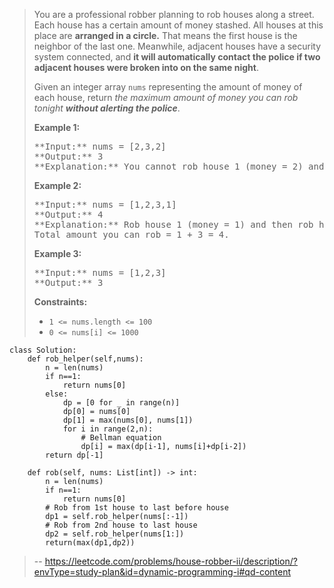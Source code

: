 > You are a professional robber planning to rob houses along a street. Each house has a certain amount of money stashed. All houses at this place are **arranged in a circle.** That means the first house is the neighbor of the last one. Meanwhile, adjacent houses have a security system connected, and **it will automatically contact the police if two adjacent houses were broken into on the same night**.
> 
> Given an integer array `nums` representing the amount of money of each house, return _the maximum amount of money you can rob tonight **without alerting the police**_.
> 
> **Example 1:**
> 
> <pre>**Input:** nums = [2,3,2]
> **Output:** 3
> **Explanation:** You cannot rob house 1 (money = 2) and then rob house 3 (money = 2), because they are adjacent houses.
> </pre>
> 
> **Example 2:**
> 
> <pre>**Input:** nums = [1,2,3,1]
> **Output:** 4
> **Explanation:** Rob house 1 (money = 1) and then rob house 3 (money = 3).
> Total amount you can rob = 1 + 3 = 4.
> </pre>
> 
> **Example 3:**
> 
> <pre>**Input:** nums = [1,2,3]
> **Output:** 3
> </pre>
> 
> **Constraints:**
> 
> *   `1 <= nums.length <= 100`
> *   `0 <= nums[i] <= 1000`
>
```
class Solution:
    def rob_helper(self,nums):
        n = len(nums)
        if n==1:
            return nums[0]
        else:
            dp = [0 for _ in range(n)]
            dp[0] = nums[0]
            dp[1] = max(nums[0], nums[1])
            for i in range(2,n):
                # Bellman equation
                dp[i] = max(dp[i-1], nums[i]+dp[i-2])
        return dp[-1]

    def rob(self, nums: List[int]) -> int:
        n = len(nums)
        if n==1: 
            return nums[0]
        # Rob from 1st house to last before house
        dp1 = self.rob_helper(nums[:-1])
        # Rob from 2nd house to last house
        dp2 = self.rob_helper(nums[1:])
        return(max(dp1,dp2))
```
> -- https://leetcode.com/problems/house-robber-ii/description/?envType=study-plan&id=dynamic-programming-i#qd-content
